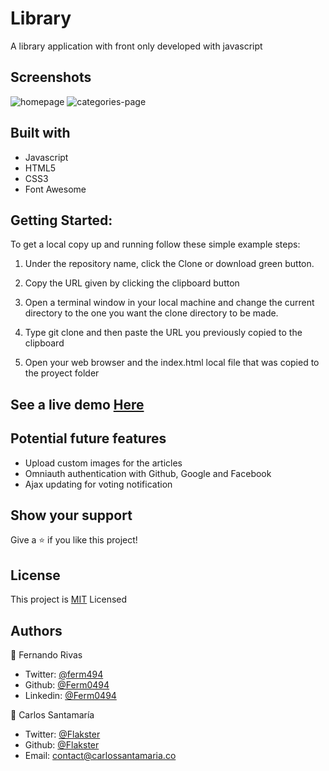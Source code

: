 # Library
A library application with front only developed with javascript


## Screenshots
![homepage](https://user-images.githubusercontent.com/53324035/84939513-10ba6e80-b0a4-11ea-9580-60b53c1cf8c9.png)
![categories-page](https://user-images.githubusercontent.com/53324035/84939582-2af44c80-b0a4-11ea-8d27-6c8609c21433.png)

## Built with

  * Javascript
  * HTML5
  * CSS3
  * Font Awesome
  
## Getting Started:

To get a local copy up and running follow these simple example steps:

1. Under the repository name, click the Clone or download green button.

2. Copy the URL given by clicking the clipboard button

3. Open a terminal window in your local machine and change the current directory to the one you
   want the clone directory to be made.

4. Type  git clone and then paste the URL you previously copied to the clipboard

5. Open your web browser and the index.html local file that was copied to the proyect folder

## See a live demo [Here](https://google.com/)

## Potential future features

 * Upload custom images for the articles
 * Omniauth authentication with Github, Google and Facebook
 * Ajax updating for voting notification

## Show your support
Give a ⭐️ if you like this project!
 
## License
This project is [MIT](https://github.com/Flakster/Mountain-Style2/blob/develop/LICENSE) Licensed

## Authors
👤 Fernando Rivas

* Twitter: [@ferm494](https://twitter.com/ferm494)
* Github: [@Ferm0494](https://github.com/Ferm0494)
* Linkedin: [@Ferm0494](https://www.linkedin.com/in/ferm0494/)

👤 Carlos Santamaría

* Twitter: [@Flakster](https://twitter.com/Flakster )
* Github: [@Flakster](https://github.com/Flakster)
* Email: contact@carlossantamaria.co
